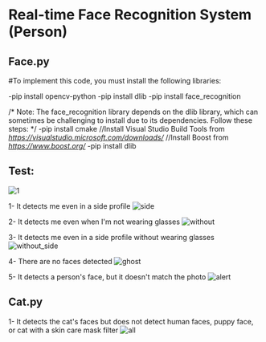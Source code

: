 # Real-time Face Recognition System (Person)

## Face.py

#To implement this code, you must install the following libraries:


-pip install opencv-python
-pip install dlib
-pip install face_recognition


/* Note: The face_recognition library depends on the dlib library, which can sometimes be challenging to install due to its dependencies. Follow these steps: */
-pip install cmake
//Install Visual Studio Build Tools from *https://visualstudio.microsoft.com/downloads/*
//Install Boost from *https://www.boost.org/*
-pip install dlib

## Test:

![1](https://github.com/Myriam2907/face_recognition_Person_Cat/assets/103574142/55ba82ff-7e23-4178-86d3-f4be24a2daec)

1- It detects me even in a side profile
![side](https://github.com/Myriam2907/face_recognition_Person_Cat/assets/103574142/f9b915dd-fdd6-47d0-aa4a-5b49332211ec)

2- It detects me even when I'm not wearing glasses
![without](https://github.com/Myriam2907/face_recognition_Person_Cat/assets/103574142/062bf147-ba41-41cd-972c-a55202206d0a)

3- It detects me even in a side profile without wearing glasses
![without_side](https://github.com/Myriam2907/face_recognition_Person_Cat/assets/103574142/0dd79947-d416-4ef4-a1c7-72cca62490ef)

4- There are no faces detected
![ghost](https://github.com/Myriam2907/face_recognition_Person_Cat/assets/103574142/d368fad6-3e96-457c-9d6c-3a74180fb588)

5- It detects a person's face, but it doesn't match the photo
![alert](https://github.com/Myriam2907/face_recognition_Person_Cat/assets/103574142/233b1e01-8736-4c06-893d-769a30104f4d)

## Cat.py 
1- It detects the cat's faces but does not detect human faces, puppy face, or cat with a skin care mask filter
![all](https://github.com/Myriam2907/face_recognition_Person_Cat/assets/103574142/c4bc2cc0-73b2-4a20-a4a8-222d6106ef43)







